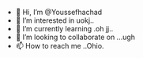 - 👋 Hi, I’m @Youssefhachad
- 👀 I’m interested in uokj..
- 🌱 I’m currently learning .oh jj..
- 💞️ I’m looking to collaborate on ...ugh
- 📫 How to reach me ..Ohio.

<!---
Youssefhachad/Youssefhachad is a ✨ special ✨ repository because its `README.md` (this file) appears on your GitHub profile.
You can click the Preview link to take a look at your changes.
--->
